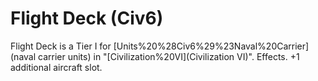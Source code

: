 # Flight Deck (Civ6)

Flight Deck is a Tier I for [Units%20%28Civ6%29%23Naval%20Carrier](naval carrier units) in "[Civilization%20VI](Civilization VI)".
Effects.
+1 additional aircraft slot.